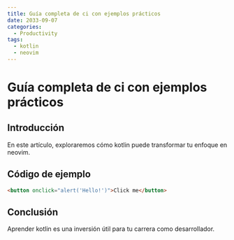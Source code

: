 ```yaml
---
title: Guía completa de ci con ejemplos prácticos
date: 2033-09-07
categories:
  - Productivity
tags:
  - kotlin
  - neovim
---
```


# Guía completa de ci con ejemplos prácticos

## Introducción

En este artículo, exploraremos cómo kotlin puede transformar tu enfoque en neovim.

## Código de ejemplo

```html
<button onclick="alert('Hello!')">Click me</button>
```

## Conclusión

Aprender kotlin es una inversión útil para tu carrera como desarrollador.